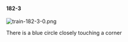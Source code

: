 #### 182-3
![train-182-3-0.png](https://github.com/lil-lab/nlvr/raw/master/nlvr/train/images/75/train-182-3-0.png "train-182-3-0.png")

There is a blue circle closely touching a corner